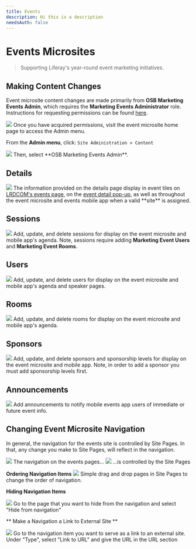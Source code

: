 ```yaml
---
title: Events
description: Hi this is a description
needsAuth: false
---
```


# Events Microsites
> Supporting Liferay's year-round event marketing initiatives.

## Making Content Changes
Event microsite content changes are made primarily from **OSB Marketing Events Admin**, which requires the **Marketing Events Administrator** role. Instructions for requesting permissions can be found <a href="https://liferay.github.io/web-dev-lrdcom/#/docs/General~2Fpermissions#process-for-granting-user-roles">here</a>.

<img src="/images/web/Events/admin-menu.png">
	Once you have acquired permissions, visit the event microsite home page to access the Admin menu.
</img>

From the **Admin menu**, click: `Site Administration > Content`

<img src="/images/web/Events/site-admin-marketing-events-admin.png">
	Then, select **OSB Marketing Events Admin**.
</img>

## Details
<img src="/images/web/Events/marketing-event-tab-details.png">
	The information provided on the details page display in event tiles on <a href="https://www.liferay.com/events?types=1&pastEvents=false" target="_new">LRDCOM's events page</a>, on the <a href="https://www.liferay.com/events?marketingEventId=226942016" target="_new">event detail pop-up</a>, as well as throughout the event microsite and events mobile app when a valid **site** is assigned.
</img>

## Sessions
<img src="/images/web/Events/marketing-event-tab-sessions.png">
	Add, update, and delete sessions for display on the event microsite and mobile app's agenda. Note, sessions require adding <strong>Marketing Event Users</strong> and <strong>Marketing Event Rooms</strong>.
</img>

## Users
<img src="/images/web/Events/marketing-event-tab-users.png">
	Add, update, and delete users for display on the event microsite and mobile app's agenda and speaker pages.
</img>

## Rooms
<img src="/images/web/Events/marketing-event-tab-rooms.png">
	Add, update, and delete rooms for display on the event microsite and mobile app's agenda.
</img>

## Sponsors
<img src="/images/web/Events/marketing-event-tab-sponsors.png">
	Add, update, and delete sponsors and sponsorship levels for display on the event microsite and mobile app. Note, in order to add a sponsor you must add sponsorship levels first.
</img>

## Announcements
<img src="/images/web/Events/marketing-event-tab-announcements.png">
	Add announcements to notify mobile events app users of immediate or future event info.
</img>

## Changing Event Microsite Navigation

In general, the navigation for the events site is controlled by Site Pages. In that, any change you make to Site Pages, will reflect in the navigation.

<img src="/images/web/Events/navigation-1.png">
    The navigation on the events pages...
</img>

<img src="/images/web/Events/navigation-2.png">
    ...is controlled by the Site Pages
</img>

**Ordering Navigation Items**
<img src="/images/web/Events/navigation-reorder.png">
    Simple drag and drop pages in Site Pages to change the order of navigation.
</img>

**Hiding Navigation Items**

<img src="/images/web/Events/navigation-hiding.png">
    Go to the page that you want to hide from the navigation and select "Hide from navigation"
</img>

** Make a Navigation a Link to External Site **

<img src="/images/web/Events/navigation-link.png">
    Go to the navigation item you want to serve as a link to an external site. Under "Type", select "Link to URL" and give the URL in the URL section
</img>